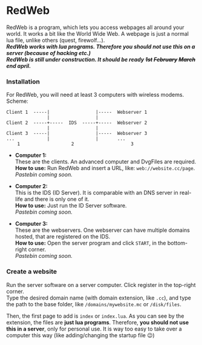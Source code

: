 # RedWeb
RedWeb is a program, which lets you access webpages all around your world. It works a bit like the World Wide Web. A webpage is just a normal lua file, unlike others (quest, firewolf...).  
***RedWeb works with lua programs. Therefore you should not use this on a server (because of hacking etc.)***  
***RedWeb is still under construction. It should be ready ~~1st~~ ~~February~~ ~~March~~ end april.***

### Installation
For RedWeb, you will need at least 3 computers with wireless modems.  
Scheme:
```
Client 1  -----|                 |-----  Webserver 1
               |                 |
Client 2  -----+-----  IDS  -----+-----  Webserver 2
               |                 |
Client 3  -----|                 |-----  Webserver 3
...            |                 |       ...
    1                   2                     3
```

- **Computer 1:**  
  These are the clients. An advanced computer and DvgFiles are required.  
  **How to use:** Run RedWeb and insert a URL, like: `web://website.cc/page`.  
  *Pastebin coming soon.*

- **Computer 2:**  
  This is the IDS (ID Server). It is comparable with an DNS server in real-life and there is only one of it.  
  **How to use:** Just run the ID Server software.  
  *Pastebin coming soon.*

- **Computer 3:**  
  These are the webservers. One webserver can have multiple domains hosted, that are registered on the IDS.  
  **How to use:** Open the server program and click `START`, in the bottom-right corner.  
  *Pastebin coming soon.*

### Create a website
Run the server software on a server computer. Click register in the top-right corner.  
Type the desired domain name (with domain extension, like `.cc`), and type the path to the base folder, like `/domains/mywebsite.mc` or `/disk/files`.

Then, the first page to add is `index` or `index.lua`. As you can see by the extension, the files are **just lua programs**. Therefore, **you should not use this in a server**, only for personal use. It is way too easy to take over a computer this way (like adding/changing the startup file :wink:)
